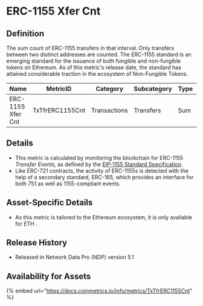 # ERC-1155 Xfer Cnt

## Definition

The sum count of ERC-1155 transfers in that interval. Only transfers between two distinct addresses are counted. The ERC-1155 standard is an emerging standard for the issuance of both fungible and non-fungible tokens on Ethereum. As of this metric's release date, the standard has attained considerable traction in the ecosystem of Non-Fungible Tokens.&#x20;

| Name              | MetricID        | Category     | Subcategory | Type | Unit      | Interval |
| ----------------- | --------------- | ------------ | ----------- | ---- | --------- | -------- |
| ERC-1155 Xfer Cnt | TxTfrERC1155Cnt | Transactions | Transfers   | Sum  | Transfers | 1 day    |

## Details

* This metric is calculated by monitoring the blockchain for ERC-1155 _Transfer Events,_ as defined by the [EIP-1155 Standard Specification](https://eips.ethereum.org/EIPS/eip-1155).
* Like ERC-721 contracts, the activity of ERC-1155s is detected with the help of a secondary standard, ERC-165, which provides an interface for both 751 as well as 1155-compliant events.

## Asset-Specific Details

* As this metric is tailored to the Ethereum ecosystem, it is only available for ETH .

## Release History

* Released in Network Data Pro (NDP) version 5.1

## Availability for Assets

{% embed url="https://docs.coinmetrics.io/info/metrics/TxTfrERC1155Cnt" %}

